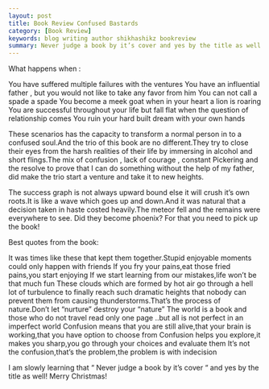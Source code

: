 ```yaml
---
layout: post
title: Book Review Confused Bastards
category: [Book Review]
keywords: blog writing author shikhashikz bookreview
summary: Never judge a book by it’s cover and yes by the title as well
---
```


What happens when :

You have suffered multiple failures with the ventures
You have an influential father , but you would not like to take any favor from him
You can not call a spade a spade
You become a meek goat when in your heart a lion is roaring
You are successful throughout your life but fall flat when the question of relationship comes
You ruin your hard built dream with your own hands

These scenarios has the capacity to transform a normal person in to a confused soul.And the trio of this book are no different.They try to close their eyes from the harsh realities of their life by immersing in alcohol and short flings.The mix of confusion , lack of courage , constant Pickering and the resolve to prove that I can do something without the help of my father, did make the trio start a venture and take it to new heights.

The success graph is not always upward bound else it will crush it’s own roots.It is like a wave which goes up and down.And it was natural that a decision taken in haste costed heavily.The meteor fell and the remains were everywhere to see.
Did they become phoenix? For that you need to pick up the book!

Best quotes from the book:

It was times like these that kept them together.Stupid enjoyable moments could only happen with friends
If you fry your pains,eat those fried pains,you start enjoying
If we start learning from our mistakes,life won’t be that much fun
These clouds which are formed by hot air go through a hell lot of turbulence to finally reach such dramatic heights that nobody can prevent them from causing thunderstorms.That’s the process of nature.Don’t let “nurture” destroy your “nature”
The world is a book and those who do not travel read only one page
..but all is not perfect in an imperfect world
Confusion means that you are still alive,that your brain is working,that you have option to choose from
Confusion helps you explore,it makes you sharp,you go through your choices and evaluate them
It’s not the confusion,that’s the problem,the problem is with indecision

I am slowly learning that “ Never judge a book by it’s cover “ and yes by the title as well! Merry Christmas!
